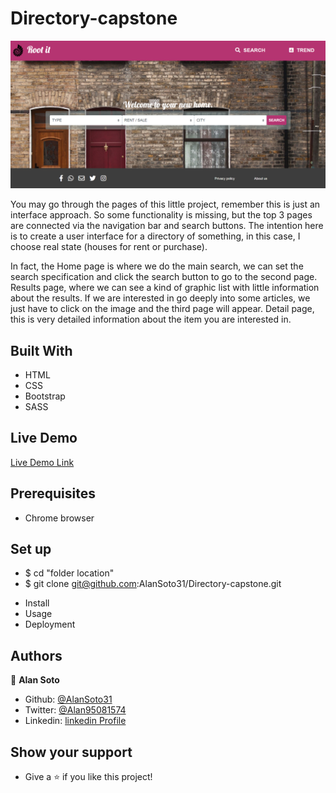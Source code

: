 # Directory-capstone

![screenshot](css/images/screenshot.png)

You may go through the pages of this little project, remember this is just an interface approach. So some functionality is missing, but the top 3 pages are connected via the navigation bar and search buttons. The intention here is to create a user interface for a directory of something, in this case, I choose real state (houses for rent or purchase).

In fact, the Home page is where we do the main search, we can set the search specification and click the search button to go to the second page.
Results page, where we can see a kind of graphic list with little information about the results. If we are interested in go deeply into some articles, we just have to click on the image and the third page will appear.
Detail page, this is very detailed information about the item you are interested in.

## Built With

- HTML
- CSS
- Bootstrap
- SASS

## Live Demo

[Live Demo Link](https://alansoto31.github.io/Directory-capstone/)

## Prerequisites 

- Chrome browser

## Set up

 - $ cd "folder location"
 - $ git clone git@github.com:AlanSoto31/Directory-capstone.git
* Install
* Usage 
* Deployment 

## Authors

👤 **Alan Soto** 

- Github: [@AlanSoto31](https://github.com/AlanSoto31)
- Twitter: [@Alan95081574](https://twitter.com/Alan95081574)
- Linkedin: [linkedin Profile](https://www.linkedin.com/in/alan-soto-valle-b9a0511aa/)

 ## Show your support

- Give a ⭐️ if you like this project!

